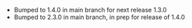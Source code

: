 - Bumped to 1.4.0 in main branch for next release 1.3.0
- Bumped to 2.3.0 in main branch, in prep for release of 1.4.0

